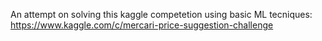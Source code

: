 An attempt on solving this kaggle competetion using basic ML tecniques:
https://www.kaggle.com/c/mercari-price-suggestion-challenge